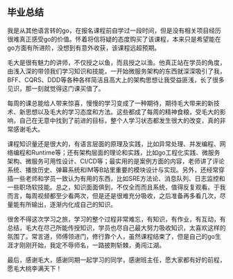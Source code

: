 ## 毕业总结

我是从其他语言转的go，在报名课程前自学过一段时间，但是没有相关项目经历很难真正感受go的价值。怀着将信将疑的态度购买了该课程，本来只是希望能在go方面有所进阶，没想到有意外收获，该课程远超预期。

毛大是很有魅力的讲师，不仅授之以鱼，而且授之以渔。他真正站在学员的角度，由浅入深的带领我们学习知识和技能，一开始微服务架构的东西就深深吸引了我，BFF、CQRS、DDD等各种各样简洁且高大上的架构思想让我受益匪浅，长了很多见识，那一刻就觉得这门课买值了。

每周的课总能给人带来惊喜，慢慢的学习变成了一种期待，期待毛大带来的新技术、新思想以及毛大的学习态度和方法。这些都成了每周的精神食粮，受毛大的影响，自己在无意中找到了前进的目标，整个人学习状态都发生很大的改变，真的非常感谢毛大。

课程知识量还是很大的，有语言层面的原理及实践，比如异常处理、并发编程、网络编程和Runtime等；还有架构层面的理论和实践，比如go工程化实践、微服务架构、微服务可用性设计、CI/CD等；最实用的是案例方面的内容，老师讲了评论系统、播放历史、弹幕系统和IM等B站里重要的模块设计与实现。另外，还经常穿插一些老师和学员一致认为有用的东西，比如SRE方法论、消息队列、日志监控和一些职场软技能。总之，知识面面俱到，不仅全而而且系统，值得反复观看。于我而言，每周视频都至少看两次，但是还是很难充分吸收，之后准备再多看几次，尽量能有所输出，逐渐内化成自己的知识。

很舍不得这次学习之旅，学习的整个过程非常难忘，有知识，有作业，有互动，有总结，毛大在尽己所能传授知识，学员也尽自己最大努力吸收知识，太喜欢这样的氛围了。常言道，师傅领进门，修行靠个人，虽然课程结束了，但是自己的go生涯才刚刚开始，我定不辱师名，一路披荆斩棘，勇闯江湖。

最后，感谢毛大，感谢同期一起学习的同学，感谢班主任，愿大家都有好的前程，愿毛大桃李满天下！



